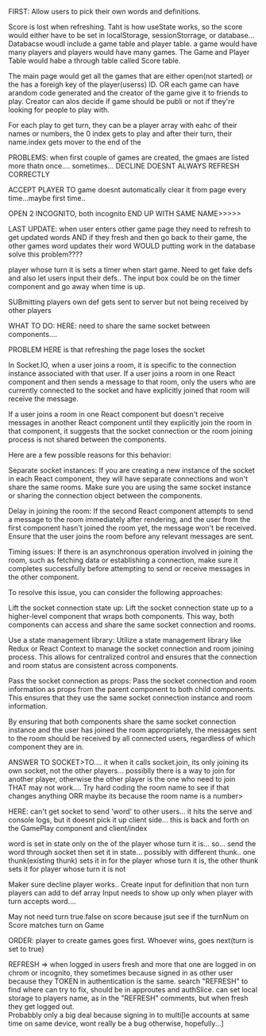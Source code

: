 FIRST: Allow users to pick their own words and definitions.


Score is lost when refreshing. Taht is how useState works, so the score would either have to be set in localStorage, sessionStorrage, or database...
Databacse woudl include a game table and player table. a game would have many players and players would have many games. The Game and Player Table would habe a through table called Score table.

The main page would get all the games that are either open(not started) or the has a foreigh key of the player(userss) ID. OR each game can have arandom code generated and the creator of the game give it to friends to play. Creator can alos decide if game should be publi or not if they're looking for people to play with.

For each play to get turn, they can be a player array with eahc of their names or numbers, the 0 index gets to play and after their turn, their name.index gets mover to the end of the 


PROBLEMS: when first couple of games are created, the gmaes are listed more thatn once.... sometimes...
DECLINE DOESNT ALWAYS REFRESH CORRECTLY

ACCEPT PLAYER TO game doesnt automatically clear it from page every time...maybe first time..
 
 OPEN 2 INCOGNITO, both incognito END UP WITH SAME NAME>>>>>


LAST UPDATE: 
when user enters other game page they need to refresh to get updated words
AND if they fresh and then go back to their game, the other games word updates their word
 WOULD putting work in the database solve this problem????  

 player whose turn it is sets a timer when start game.  Need to get fake defs and also let users input their defs..  The input box could be on the timer component and go away when time is up.

SUBmitting players own def gets sent to server but not being received by other players




WHAT TO DO:
HERE:  need to share the same socket between components....

PROBLEM HERE is that refreshing the page loses the socket

<!-- ChatGP -->

In Socket.IO, when a user joins a room, it is specific to the connection instance associated with that user. If a user joins a room in one React component and then sends a message to that room, only the users who are currently connected to the socket and have explicitly joined that room will receive the message.

If a user joins a room in one React component but doesn't receive messages in another React component until they explicitly join the room in that component, it suggests that the socket connection or the room joining process is not shared between the components.

Here are a few possible reasons for this behavior:

Separate socket instances: If you are creating a new instance of the socket in each React component, they will have separate connections and won't share the same rooms. Make sure you are using the same socket instance or sharing the connection object between the components.

Delay in joining the room: If the second React component attempts to send a message to the room immediately after rendering, and the user from the first component hasn't joined the room yet, the message won't be received. Ensure that the user joins the room before any relevant messages are sent.

Timing issues: If there is an asynchronous operation involved in joining the room, such as fetching data or establishing a connection, make sure it completes successfully before attempting to send or receive messages in the other component.

To resolve this issue, you can consider the following approaches:

Lift the socket connection state up: Lift the socket connection state up to a higher-level component that wraps both components. This way, both components can access and share the same socket connection and rooms.

Use a state management library: Utilize a state management library like Redux or React Context to manage the socket connection and room joining process. This allows for centralized control and ensures that the connection and room status are consistent across components.

Pass the socket connection as props: Pass the socket connection and room information as props from the parent component to both child components. This ensures that they use the same socket connection instance and room information.

By ensuring that both components share the same socket connection instance and the user has joined the room appropriately, the messages sent to the room should be received by all connected users, regardless of which component they are in.







ANSWER TO SOCKET>TO.... it when it calls socket.join, its only joining its own socket, not the other players... possiblly there is a way to join for another player, otherwise the other player is the one who need to join  
THAT may not work.... Try hard coding the room name to see if that changes anything
ORR maybe its because the room name is a number> 


HERE: can't get socket to send 'word' to other users... it hits the serve and console logs, but it doesnt pick it up client side... this is back and forth on the GamePlay component and client/index
 
word is set in state only on the of the player whose turn it is...
so... send the word through socket then set it in state...
possibly with different thunk.. one thunk(existing thunk) sets it in for the player whose turn it is, the other thunk sets it for player whose turn it is not

Maker sure decline player works..
Create input for definition that non turn players can add to def array
Input needs to show up only when player with turn accepts word....


May not need turn true.false on score because jsut see if the turnNum on Score matches turn on Game





ORDER:   player to create games goes first.  Whoever wins, goes next(turn is set to true)

REFRESH => when logged in users fresh and more that one are logged in on chrom or incognito, they sometimes because signed in as other user because they TOKEN in authentication is the same.  search "REFRESH" to find where can try to fix, should be in approutes and authSlice.  can set local storage to players name, as in the "REFRESH" comments, but when fresh they get logged out.  
Probabbly only a big deal because signing in to multi[le accounts at same time on same device, wont really be a bug otherwise, hopefully...]
